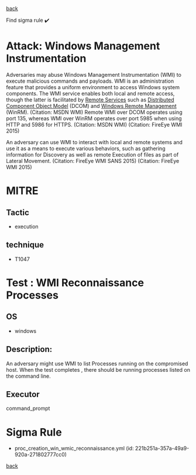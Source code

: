 
[back](../index.md)

Find sigma rule :heavy_check_mark: 

# Attack: Windows Management Instrumentation 

Adversaries may abuse Windows Management Instrumentation (WMI) to execute malicious commands and payloads. WMI is an administration feature that provides a uniform environment to access Windows system components. The WMI service enables both local and remote access, though the latter is facilitated by [Remote Services](https://attack.mitre.org/techniques/T1021) such as [Distributed Component Object Model](https://attack.mitre.org/techniques/T1021/003) (DCOM) and [Windows Remote Management](https://attack.mitre.org/techniques/T1021/006) (WinRM). (Citation: MSDN WMI) Remote WMI over DCOM operates using port 135, whereas WMI over WinRM operates over port 5985 when using HTTP and 5986 for HTTPS. (Citation: MSDN WMI) (Citation: FireEye WMI 2015)

An adversary can use WMI to interact with local and remote systems and use it as a means to execute various behaviors, such as gathering information for Discovery as well as remote Execution of files as part of Lateral Movement. (Citation: FireEye WMI SANS 2015) (Citation: FireEye WMI 2015)

# MITRE
## Tactic
  - execution


## technique
  - T1047


# Test : WMI Reconnaissance Processes
## OS
  - windows


## Description:
An adversary might use WMI to list Processes running on the compromised host.
When the test completes , there should be running processes listed on the command line.


## Executor
command_prompt

# Sigma Rule
 - proc_creation_win_wmic_reconnaissance.yml (id: 221b251a-357a-49a9-920a-271802777cc0)



[back](../index.md)
